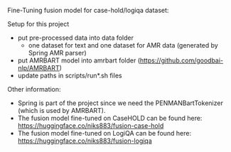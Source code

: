 Fine-Tuning fusion model for case-hold/logiqa dataset:

Setup for this project
- put pre-processed data into data folder
    - one dataset for text and one dataset for AMR data (generated by Spring AMR parser)
- put AMRBART model into amrbart folder (https://github.com/goodbai-nlp/AMRBART)
- update paths in scripts/run*.sh files

Other information:
- Spring is part of the project since we need the PENMANBartTokenizer (which is used by AMRBART).
- The fusion model fine-tuned on CaseHOLD can be found here: https://huggingface.co/niks883/fusion-case-hold
- The fusion model fine-tuned on LogiQA can be found here: https://huggingface.co/niks883/fusion-logiqa